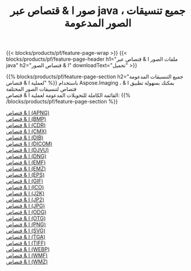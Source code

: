 ﻿---
title: صور ا & قتصاص عبر java ، جميع تنسيقات الصور المدعومة 
weight: 3920
url: /ar/java/crop 
lang: ar
langdirlevel: 2
locales: zh-hans,ja,it,ru,de,es,fr,nl,id,lt,pl,pt,vi,tr,ko,zh-hant,ar,hi,th,sv,cs,uk,he
description: باستخدام Aspose.Imaging يمكنك بسهولة ا & قتصاص الصور عبر java
---

{{< blocks/products/pf/feature-page-wrap >}}
{{< blocks/products/pf/feature-page-header h1="ملفات الصور ا & قتصاص عبر java" h2="ا & قتصاص الصور" downloadText="تحميل" >}}


{{% blocks/products/pf/feature-page-section  h2="جميع التنسيقات المدعومة لعملية ا & قتصاص" %}}
باستخدام Aspose.Imaging ، يمكنك بسهولة تطبيق ا & قتصاص لتنسيقات الصور المختلفة
<br/>
القائمة الكاملة للتحويلات المدعومة لعملية ا & قتصاص:
{{% /blocks/products/pf/feature-page-section %}}
<div class="container-fluid productfamilypage bg-gray">
    <div class="convertypes bg-gray agp-content section">
        <div class="container">
		<div class="row other-converters">
		    <div class='col-md-2 other-converter remove-lp remove-rp'><a href="/imaging/ar/java/crop/apng" >ا & قتصاص (APNG)</a></div><div class='col-md-2 other-converter remove-lp remove-rp'><a href="/imaging/ar/java/crop/bmp" >ا & قتصاص (BMP)</a></div><div class='col-md-2 other-converter remove-lp remove-rp'><a href="/imaging/ar/java/crop/cdr" >ا & قتصاص (CDR)</a></div><div class='col-md-2 other-converter remove-lp remove-rp'><a href="/imaging/ar/java/crop/cmx" >ا & قتصاص (CMX)</a></div><div class='col-md-2 other-converter remove-lp remove-rp'><a href="/imaging/ar/java/crop/dib" >ا & قتصاص (DIB)</a></div><div class='col-md-2 other-converter remove-lp remove-rp'><a href="/imaging/ar/java/crop/dicom" >ا & قتصاص (DICOM)</a></div><div class='col-md-2 other-converter remove-lp remove-rp'><a href="/imaging/ar/java/crop/djvu" >ا & قتصاص (DJVU)</a></div><div class='col-md-2 other-converter remove-lp remove-rp'><a href="/imaging/ar/java/crop/dng" >ا & قتصاص (DNG)</a></div><div class='col-md-2 other-converter remove-lp remove-rp'><a href="/imaging/ar/java/crop/emf" >ا & قتصاص (EMF)</a></div><div class='col-md-2 other-converter remove-lp remove-rp'><a href="/imaging/ar/java/crop/emz" >ا & قتصاص (EMZ)</a></div><div class='col-md-2 other-converter remove-lp remove-rp'><a href="/imaging/ar/java/crop/eps" >ا & قتصاص (EPS)</a></div><div class='col-md-2 other-converter remove-lp remove-rp'><a href="/imaging/ar/java/crop/gif" >ا & قتصاص (GIF)</a></div><div class='col-md-2 other-converter remove-lp remove-rp'><a href="/imaging/ar/java/crop/ico" >ا & قتصاص (ICO)</a></div><div class='col-md-2 other-converter remove-lp remove-rp'><a href="/imaging/ar/java/crop/j2k" >ا & قتصاص (J2K)</a></div><div class='col-md-2 other-converter remove-lp remove-rp'><a href="/imaging/ar/java/crop/jp2" >ا & قتصاص (JP2)</a></div><div class='col-md-2 other-converter remove-lp remove-rp'><a href="/imaging/ar/java/crop/jpg" >ا & قتصاص (JPG)</a></div><div class='col-md-2 other-converter remove-lp remove-rp'><a href="/imaging/ar/java/crop/odg" >ا & قتصاص (ODG)</a></div><div class='col-md-2 other-converter remove-lp remove-rp'><a href="/imaging/ar/java/crop/otg" >ا & قتصاص (OTG)</a></div><div class='col-md-2 other-converter remove-lp remove-rp'><a href="/imaging/ar/java/crop/png" >ا & قتصاص (PNG)</a></div><div class='col-md-2 other-converter remove-lp remove-rp'><a href="/imaging/ar/java/crop/svg" >ا & قتصاص (SVG)</a></div><div class='col-md-2 other-converter remove-lp remove-rp'><a href="/imaging/ar/java/crop/tga" >ا & قتصاص (TGA)</a></div><div class='col-md-2 other-converter remove-lp remove-rp'><a href="/imaging/ar/java/crop/tiff" >ا & قتصاص (TIFF)</a></div><div class='col-md-2 other-converter remove-lp remove-rp'><a href="/imaging/ar/java/crop/webp" >ا & قتصاص (WEBP)</a></div><div class='col-md-2 other-converter remove-lp remove-rp'><a href="/imaging/ar/java/crop/wmf" >ا & قتصاص (WMF)</a></div><div class='col-md-2 other-converter remove-lp remove-rp'><a href="/imaging/ar/java/crop/wmz" >ا & قتصاص (WMZ)</a></div>
                </div>
        </div>
    </div>
</div>
<br/>
